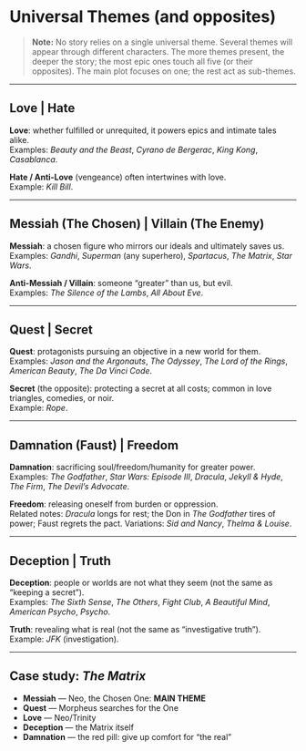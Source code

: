 # Universal Themes (and opposites)

> **Note:** No story relies on a single universal theme. Several themes will appear through different characters. The more themes present, the deeper the story; the most epic ones touch all five (or their opposites). The main plot focuses on one; the rest act as sub-themes.

---

## Love **|** Hate
**Love**: whether fulfilled or unrequited, it powers epics and intimate tales alike.  
Examples: *Beauty and the Beast*, *Cyrano de Bergerac*, *King Kong*, *Casablanca*.

**Hate / Anti-Love** (vengeance) often intertwines with love.  
Example: *Kill Bill*.

---

## Messiah (The Chosen) **|** Villain (The Enemy)
**Messiah**: a chosen figure who mirrors our ideals and ultimately saves us.  
Examples: *Gandhi*, *Superman* (any superhero), *Spartacus*, *The Matrix*, *Star Wars*.

**Anti-Messiah / Villain**: someone “greater” than us, but evil.  
Examples: *The Silence of the Lambs*, *All About Eve*.

---

## Quest **|** Secret
**Quest**: protagonists pursuing an objective in a new world for them.  
Examples: *Jason and the Argonauts*, *The Odyssey*, *The Lord of the Rings*, *American Beauty*, *The Da Vinci Code*.

**Secret** (the opposite): protecting a secret at all costs; common in love triangles, comedies, or noir.  
Example: *Rope*.

---

## Damnation (Faust) **|** Freedom
**Damnation**: sacrificing soul/freedom/humanity for greater power.  
Examples: *The Godfather*, *Star Wars: Episode III*, *Dracula*, *Jekyll & Hyde*, *The Firm*, *The Devil’s Advocate*.

**Freedom**: releasing oneself from burden or oppression.  
Related notes: *Dracula* longs for rest; the Don in *The Godfather* tires of power; Faust regrets the pact. Variations: *Sid and Nancy*, *Thelma & Louise*.

---

## Deception **|** Truth
**Deception**: people or worlds are not what they seem (not the same as “keeping a secret”).  
Examples: *The Sixth Sense*, *The Others*, *Fight Club*, *A Beautiful Mind*, *American Psycho*, *Psycho*.

**Truth**: revealing what is real (not the same as “investigative truth”).  
Example: *JFK* (investigation).

---

## Case study: *The Matrix*
- **Messiah** — Neo, the Chosen One: **MAIN THEME**  
- **Quest** — Morpheus searches for the One  
- **Love** — Neo/Trinity  
- **Deception** — the Matrix itself  
- **Damnation** — the red pill: give up comfort for “the real”
